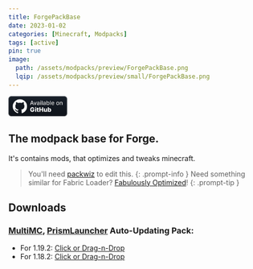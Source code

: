 ```yaml
---
title: ForgePackBase
date: 2023-01-02
categories: [Minecraft, Modpacks]
tags: [active]
pin: true
image:
  path: /assets/modpacks/preview/ForgePackBase.png
  lqip: /assets/modpacks/preview/small/ForgePackBase.png
---
```

<a href="https://github.com/Den4enko/ForgePackBase"><img alt="SourceCode" height="40" src="/assets/badges/github_vector.svg"></a>

## The modpack base for Forge.
It's contains mods, that optimizes and tweaks minecraft.
> You'll need [packwiz](https://packwiz.infra.link/) to edit this.
{: .prompt-info }
> Need something similar for Fabric Loader? [Fabulously Optimized](https://github.com/Fabulously-Optimized/fabulously-optimized)!
{: .prompt-tip }
## Downloads
### [MultiMC](https://multimc.org/), [PrismLauncher](https://prismlauncher.org/) Auto-Updating Pack:
-  For 1.19.2: [Click or Drag-n-Drop](/ForgePackBase/1.19.2/ForgePackBase.zip)
-  For 1.18.2: [Click or Drag-n-Drop](/ForgePackBase/1.18.2/ForgePackBase.zip)
